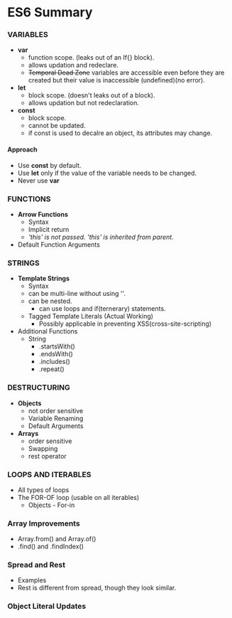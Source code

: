 # ES6 Summary

### VARIABLES
- **var**
  - function scope. (leaks out of an If{} block).
  - allows updation and redeclare.
  - ~~Temporal Dead Zone~~ variables are accessible even before they are created but their value is inaccessible (undefined)(no error).
- **let**
  - block scope. (doesn't leaks out of a block).
  - allows updation but not redeclaration.
- **const**
  - block scope.
  - cannot be updated.
  - if const is used to decalre an object, its attributes may change.

#### Approach
  - Use **const** by default.
  - Use **let** only if the value of the variable needs to be changed.
  - Never use **var**

### FUNCTIONS
- **Arrow Functions**
  - Syntax
  - Implicit return
  - *'this' is not passed. 'this' is inherited from parent.*
- Default Function Arguments

### STRINGS
- **Template Strings**
  - Syntax
  - can be multi-line without using '\'.
  - can be nested.
    - can use loops and if(ternerary) statements.
  - Tagged Template Literals (Actual Working)
    - Possibly applicable in preventing XSS(cross-site-scripting)
- Additional Functions
  - String
    - .startsWith()
    - .endsWith()
    - .includes()
    - .repeat()

### DESTRUCTURING
- **Objects**
  - not order sensitive
  - Variable Renaming
  - Default Arguments
- **Arrays**
  - order sensitive
  - Swapping
  - rest operator

### LOOPS AND ITERABLES
  - All types of loops
  - The FOR-OF loop (usable on all iterables)
    -  Objects - For-in

### Array Improvements
  - Array.from() and Array.of()
  - .find() and .findIndex()

### Spread and Rest
  - Examples
  - Rest is different from spread, though they look similar.

### Object Literal Updates
